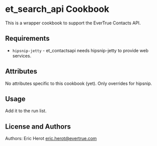 et_search_api Cookbook
=========================
This is a wrapper cookbook to support the EverTrue Contacts API.

Requirements
------------
- `hipsnip-jetty` - et_contactsapi needs hipsnip-jetty to provide web services.

Attributes
----------
No attributes specific to this cookbook (yet).  Only overrides for hipsnip.

Usage
-----
Add it to the run list.

License and Authors
-------------------
Authors: Eric Herot <eric.herot@evertrue.com>
